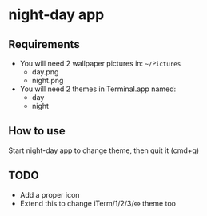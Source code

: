 # night-day app

## Requirements
- You will need 2 wallpaper pictures in: `~/Pictures`
  - day.png
  - night.png
- You will need 2 themes in Terminal.app named:
  - day
  - night

## How to use
Start night-day app to change theme, then quit it (cmd+q)


## TODO
- Add a proper icon
- Extend this to change iTerm/1/2/3/∞ theme too

